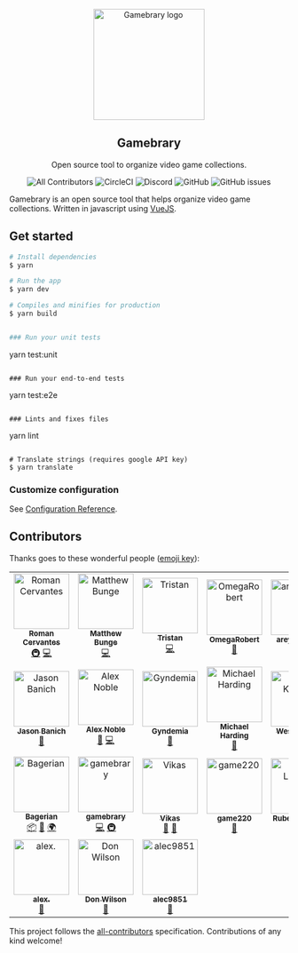 <p align="center">
    <img width="200" src="https://user-images.githubusercontent.com/60666270/93530966-567d1200-f8f3-11ea-8fd3-131976105d06.png" alt="Gamebrary logo">
    <h2 align="center">Gamebrary</h2>
    <p align="center">Open source tool to organize video game collections.</p>
</p>

<p align="center">
<img alt="All Contributors" src="https://img.shields.io/badge/all_contributors-13-orange.svg?style=flat-square">
<img alt="CircleCI" src="https://img.shields.io/circleci/build/gh/romancm/gamebrary/master.svg?style=flat-square">
<img alt="Discord" src="https://img.shields.io/discord/581552390315180046.svg?style=flat-square">
<img alt="GitHub" src="https://img.shields.io/github/license/romancm/gamebrary.svg?style=flat-square">
<img alt="GitHub issues" src="https://img.shields.io/github/issues/romancm/gamebrary.svg?style=flat-square">
</p>

<!-- ![Gamebrary board](https://user-images.githubusercontent.com/645310/57200356-d0e80480-6f3f-11e9-92e2-5c80ec186bda.png) -->

Gamebrary is an open source tool that helps organize video game collections. Written in javascript using [VueJS](https://github.com/vuejs/vue).

<!-- # Table of content
Take me to [pookie](#pookie)

- <a name="features">Features</a>

# Features

# Tech stack
# Build Process
- instructions for yarn translate
# Add table of content
# Feedback
# Contributors -->

## Get started

```bash
# Install dependencies
$ yarn

# Run the app
$ yarn dev

# Compiles and minifies for production
$ yarn build


### Run your unit tests
```
yarn test:unit
```

### Run your end-to-end tests
```
yarn test:e2e
```

### Lints and fixes files
```
yarn lint
```

# Translate strings (requires google API key)
$ yarn translate
```

### Customize configuration
See [Configuration Reference](https://cli.vuejs.org/config/).

## Contributors

Thanks goes to these wonderful people ([emoji key](https://allcontributors.org/docs/en/emoji-key)):

<!-- ALL-CONTRIBUTORS-LIST:START - Do not remove or modify this section -->
<!-- prettier-ignore-start -->
<!-- markdownlint-disable -->
<table>
  <tbody>
    <tr>
      <td align="center"><a href="https://dev.to/romancm"><img src="https://avatars0.githubusercontent.com/u/645310?v=4?s=100" width="100px;" alt="Roman Cervantes"/><br /><sub><b>Roman Cervantes</b></sub></a><br /><a href="#infra-romancm" title="Infrastructure (Hosting, Build-Tools, etc)">🚇</a> <a href="https://github.com/romancm/gamebrary/commits?author=romancm" title="Code">💻</a></td>
      <td align="center"><a href="https://github.com/mattb555"><img src="https://avatars1.githubusercontent.com/u/10692492?v=4?s=100" width="100px;" alt="Matthew Bunge"/><br /><sub><b>Matthew Bunge</b></sub></a><br /><a href="https://github.com/romancm/gamebrary/commits?author=mattb555" title="Code">💻</a></td>
      <td align="center"><a href="https://github.com/3stan"><img src="https://avatars0.githubusercontent.com/u/3209018?v=4?s=100" width="100px;" alt="Tristan"/><br /><sub><b>Tristan</b></sub></a><br /><a href="https://github.com/romancm/gamebrary/commits?author=3stan" title="Code">💻</a></td>
      <td align="center"><a href="https://github.com/OmegaRobert"><img src="https://avatars0.githubusercontent.com/u/50242286?v=4?s=100" width="100px;" alt="OmegaRobert"/><br /><sub><b>OmegaRobert</b></sub></a><br /><a href="https://github.com/romancm/gamebrary/issues?q=author%3AOmegaRobert" title="Bug reports">🐛</a></td>
      <td align="center"><a href="https://github.com/areyouokani"><img src="https://avatars0.githubusercontent.com/u/29702693?v=4?s=100" width="100px;" alt="areyouokani"/><br /><sub><b>areyouokani</b></sub></a><br /><a href="#question-areyouokani" title="Answering Questions">💬</a> <a href="https://github.com/romancm/gamebrary/issues?q=author%3Aareyouokani" title="Bug reports">🐛</a></td>
      <td align="center"><a href="https://www.jacobweisz.com"><img src="https://avatars0.githubusercontent.com/u/4399499?v=4?s=100" width="100px;" alt="Jacob Weisz"/><br /><sub><b>Jacob Weisz</b></sub></a><br /><a href="#ideas-ocdtrekkie" title="Ideas, Planning, & Feedback">🤔</a></td>
      <td align="center"><a href="http://www.guillaume-martigny.fr"><img src="https://avatars3.githubusercontent.com/u/2543511?v=4?s=100" width="100px;" alt="Guillaume Martigny"/><br /><sub><b>Guillaume Martigny</b></sub></a><br /><a href="https://github.com/romancm/gamebrary/issues?q=author%3AGMartigny" title="Bug reports">🐛</a></td>
    </tr>
    <tr>
      <td align="center"><a href="https://github.com/Jdban"><img src="https://avatars2.githubusercontent.com/u/490005?v=4?s=100" width="100px;" alt="Jason Banich"/><br /><sub><b>Jason Banich</b></sub></a><br /><a href="https://github.com/romancm/gamebrary/issues?q=author%3AJdban" title="Bug reports">🐛</a></td>
      <td align="center"><a href="http://alexnoble.co.uk"><img src="https://avatars0.githubusercontent.com/u/6237394?v=4?s=100" width="100px;" alt="Alex Noble"/><br /><sub><b>Alex Noble</b></sub></a><br /><a href="#ideas-Swinkid" title="Ideas, Planning, & Feedback">🤔</a> <a href="https://github.com/romancm/gamebrary/commits?author=Swinkid" title="Code">💻</a></td>
      <td align="center"><a href="https://github.com/Gyndemia"><img src="https://avatars1.githubusercontent.com/u/20953745?v=4?s=100" width="100px;" alt="Gyndemia"/><br /><sub><b>Gyndemia</b></sub></a><br /><a href="https://github.com/romancm/gamebrary/issues?q=author%3AGyndemia" title="Bug reports">🐛</a></td>
      <td align="center"><a href="https://dev.to/apersonnamedmike"><img src="https://avatars0.githubusercontent.com/u/10731372?v=4?s=100" width="100px;" alt="Michael Harding"/><br /><sub><b>Michael Harding</b></sub></a><br /><a href="https://github.com/romancm/gamebrary/issues?q=author%3Aapersonnamedmike" title="Bug reports">🐛</a></td>
      <td align="center"><a href="https://kenyon.dev"><img src="https://avatars1.githubusercontent.com/u/7605770?v=4?s=100" width="100px;" alt="Wes Kenyon"/><br /><sub><b>Wes Kenyon</b></sub></a><br /><a href="https://github.com/romancm/gamebrary/issues?q=author%3AWKenya" title="Bug reports">🐛</a></td>
      <td align="center"><a href="https://haseebelahi.dev"><img src="https://avatars1.githubusercontent.com/u/13603051?v=4?s=100" width="100px;" alt="Haseeb Elahi"/><br /><sub><b>Haseeb Elahi</b></sub></a><br /><a href="https://github.com/romancm/gamebrary/commits?author=haseebelahi" title="Code">💻</a></td>
      <td align="center"><a href="http://codinggoat.com"><img src="https://avatars3.githubusercontent.com/u/984069?v=4?s=100" width="100px;" alt="Patrick Kontschak"/><br /><sub><b>Patrick Kontschak</b></sub></a><br /><a href="https://github.com/romancm/gamebrary/commits?author=paddykontschak" title="Code">💻</a></td>
    </tr>
    <tr>
      <td align="center"><a href="https://github.com/Bagerian"><img src="https://avatars1.githubusercontent.com/u/28718007?v=4?s=100" width="100px;" alt="Bagerian"/><br /><sub><b>Bagerian</b></sub></a><br /><a href="#platform-Bagerian" title="Packaging/porting to new platform">📦</a> <a href="https://github.com/romancm/gamebrary/issues?q=author%3ABagerian" title="Bug reports">🐛</a> <a href="#translation-Bagerian" title="Translation">🌍</a></td>
      <td align="center"><a href="https://github.com/gamebrary"><img src="https://avatars3.githubusercontent.com/u/60666270?v=4?s=100" width="100px;" alt="gamebrary"/><br /><sub><b>gamebrary</b></sub></a><br /><a href="https://github.com/romancm/gamebrary/commits?author=gamebrary" title="Code">💻</a> <a href="#infra-gamebrary" title="Infrastructure (Hosting, Build-Tools, etc)">🚇</a></td>
      <td align="center"><a href="https://github.com/vman88"><img src="https://avatars1.githubusercontent.com/u/8726593?v=4?s=100" width="100px;" alt="Vikas"/><br /><sub><b>Vikas</b></sub></a><br /><a href="#ideas-vman88" title="Ideas, Planning, & Feedback">🤔</a> <a href="https://github.com/romancm/gamebrary/issues?q=author%3Avman88" title="Bug reports">🐛</a></td>
      <td align="center"><a href="https://github.com/game220"><img src="https://avatars1.githubusercontent.com/u/71243360?v=4?s=100" width="100px;" alt="game220"/><br /><sub><b>game220</b></sub></a><br /><a href="https://github.com/romancm/gamebrary/issues?q=author%3Agame220" title="Bug reports">🐛</a></td>
      <td align="center"><a href="https://github.com/rllaquet"><img src="https://avatars.githubusercontent.com/u/22679382?v=4?s=100" width="100px;" alt="Rubén Llaquet"/><br /><sub><b>Rubén Llaquet</b></sub></a><br /><a href="https://github.com/romancm/gamebrary/issues?q=author%3Arllaquet" title="Bug reports">🐛</a></td>
      <td align="center"><a href="https://github.com/Dinth"><img src="https://avatars.githubusercontent.com/u/313674?v=4?s=100" width="100px;" alt="Michal"/><br /><sub><b>Michal</b></sub></a><br /><a href="https://github.com/romancm/gamebrary/issues?q=author%3ADinth" title="Bug reports">🐛</a></td>
      <td align="center"><a href="https://erbilnas.com"><img src="https://avatars.githubusercontent.com/u/15656271?v=4?s=100" width="100px;" alt="Erbil Nas"/><br /><sub><b>Erbil Nas</b></sub></a><br /><a href="https://github.com/romancm/gamebrary/issues?q=author%3Aerbilnas" title="Bug reports">🐛</a></td>
    </tr>
    <tr>
      <td align="center"><a href="https://github.com/lindyhop"><img src="https://avatars.githubusercontent.com/u/2474927?v=4?s=100" width="100px;" alt="alex."/><br /><sub><b>alex.</b></sub></a><br /><a href="https://github.com/romancm/gamebrary/issues?q=author%3Alindyhop" title="Bug reports">🐛</a></td>
      <td align="center"><a href="https://www.pyxol.com"><img src="https://avatars.githubusercontent.com/u/422444?v=4?s=100" width="100px;" alt="Don Wilson"/><br /><sub><b>Don Wilson</b></sub></a><br /><a href="#ideas-donwilson" title="Ideas, Planning, & Feedback">🤔</a></td>
      <td align="center"><a href="https://github.com/alec9851"><img src="https://avatars.githubusercontent.com/u/118633227?v=4?s=100" width="100px;" alt="alec9851"/><br /><sub><b>alec9851</b></sub></a><br /><a href="https://github.com/romancm/gamebrary/issues?q=author%3Aalec9851" title="Bug reports">🐛</a></td>
    </tr>
  </tbody>
</table>

<!-- markdownlint-restore -->
<!-- prettier-ignore-end -->

<!-- ALL-CONTRIBUTORS-LIST:END -->

This project follows the [all-contributors](https://github.com/all-contributors/all-contributors) specification. Contributions of any kind welcome!

<!-- ### <a name="pookie"></a>Some heading -->
